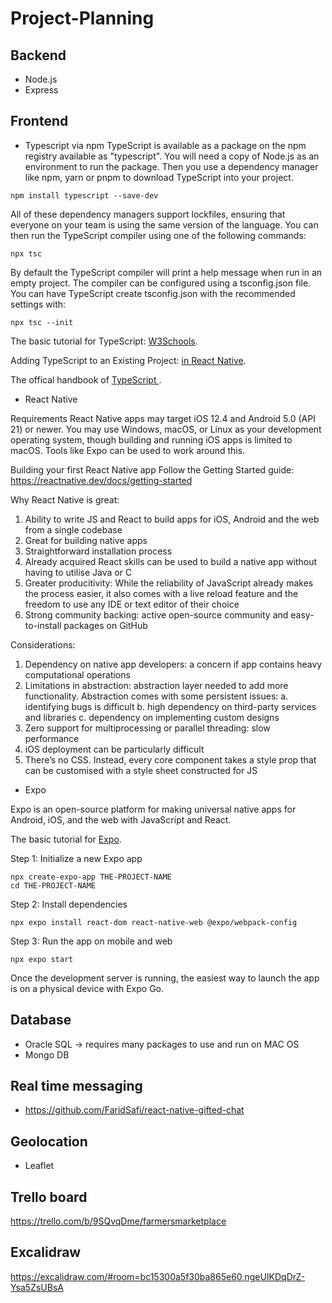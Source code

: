 # Project-Planning


## Backend 
- Node.js
- Express


## Frontend 
- Typescript via npm
TypeScript is available as a package on the npm registry available as "typescript".
You will need a copy of Node.js as an environment to run the package. Then you use a dependency manager like npm, yarn or pnpm to download TypeScript into your project.
```
npm install typescript --save-dev
```
All of these dependency managers support lockfiles, ensuring that everyone on your team is using the same version of the language. You can then run the TypeScript compiler using one of the following commands:
```
npx tsc
```
By default the TypeScript compiler will print a help message when run in an empty project. The compiler can be configured using a tsconfig.json file. You can have TypeScript create tsconfig.json with the recommended settings with:
```
npx tsc --init
```

The basic tutorial for TypeScript: [W3Schools](https://www.w3schools.com/typescript/index.php).

Adding TypeScript to an Existing Project: [in React Native](https://reactnative.dev/docs/typescript).

The offical handbook of [TypeScript ](https://www.typescriptlang.org/).

- React Native 

Requirements
React Native apps may target iOS 12.4 and Android 5.0 (API 21) or newer. You may use Windows, macOS, or Linux as your development operating system, though building and running iOS apps is limited to macOS. Tools like Expo can be used to work around this.

Building your first React Native app
Follow the Getting Started guide: https://reactnative.dev/docs/getting-started

Why React Native is great:
1. Ability to write JS and React to build apps for iOS, Android and the web from a single codebase
2. Great for building native apps
3. Straightforward installation process
4. Already acquired React skills can be used to build a native app without having to utilise Java or C
5. Greater producitivity: While the reliability of JavaScript already makes the process easier, it also comes with a live reload feature and the freedom to use any IDE or text editor of their choice
6. Strong community backing: active open-source community and easy-to-install packages on GitHub

Considerations:
1. Dependency on native app developers: a concern if app contains heavy computational operations
2. Limitations in abstraction: abstraction layer needed to add more functionality. Abstraction comes with some persistent issues:
    a. identifying bugs is difficult
    b. high dependency on third-party services and libraries
    c. dependency on implementing custom designs
3. Zero support for multiprocessing or parallel threading: slow performance
4. iOS deployment can be particularly difficult
5. There’s no CSS. Instead, every core component takes a style prop that can be customised with a style sheet constructed for JS

- Expo 

Expo is an open-source platform for making universal native apps for Android, iOS, and the web with JavaScript and React.

The basic tutorial for [Expo](https://docs.expo.dev/tutorial/introduction/).

Step 1: Initialize a new Expo app

```
npx create-expo-app THE-PROJECT-NAME
cd THE-PROJECT-NAME
```

Step 2: Install dependencies

```
npx expo install react-dom react-native-web @expo/webpack-config
```

Step 3: Run the app on mobile and web
```
npx expo start
```
Once the development server is running, the easiest way to launch the app is on a physical device with Expo Go. 

## Database
- Oracle SQL -> requires many packages to use and run on MAC OS
- Mongo DB

## Real time messaging
- https://github.com/FaridSafi/react-native-gifted-chat 

## Geolocation
- Leaflet

## Trello board
https://trello.com/b/9SQvqDme/farmersmarketplace

## Excalidraw
https://excalidraw.com/#room=bc15300a5f30ba865e60,ngeUIKDqDrZ-Ysa5ZsUBsA


